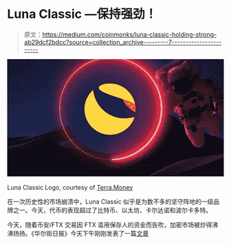 # Luna Classic —保持强劲！

> 原文：<https://medium.com/coinmonks/luna-classic-holding-strong-ab29dcf2bdcc?source=collection_archive---------7----------------------->

![](img/4fcc1b36974df99ca0e589c486c0eb63.png)

Luna Classic Logo, courtesy of [Terra.Money](https://www.terra.money/)

在一次历史性的市场崩溃中，Luna Classic 似乎是为数不多的坚守阵地的一级品牌之一。今天，代币的表现超过了比特币、以太坊、卡尔达诺和波尔卡多特。

今天，随着币安/FTX 交易因 FTX 滥用保存人的资金而告吹，加密市场被炒得沸沸扬扬。《华尔街日报》今天下午刚刚发表了一篇[文章](https://www.wsj.com/articles/binance-is-said-to-be-likely-to-walk-away-from-deal-to-buy-ftx-11668020963)